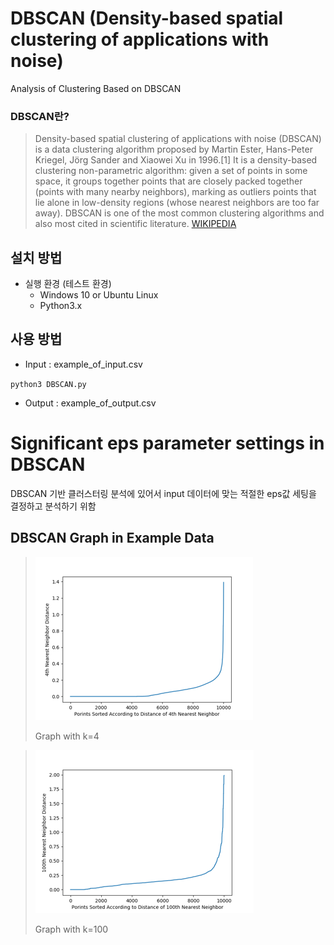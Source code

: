 # DBSCAN (Density-based spatial clustering of applications with noise)

Analysis of Clustering Based on DBSCAN

### DBSCAN란?
>Density-based spatial clustering of applications with noise (DBSCAN) is a data clustering algorithm proposed by Martin Ester, Hans-Peter Kriegel, Jörg Sander and Xiaowei Xu in 1996.[1] It is a density-based clustering non-parametric algorithm: given a set of points in some space, it groups together points that are closely packed together (points with many nearby neighbors), marking as outliers points that lie alone in low-density regions (whose nearest neighbors are too far away). DBSCAN is one of the most common clustering algorithms and also most cited in scientific literature.
[WIKIPEDIA](https://en.wikipedia.org/wiki/DBSCAN)

## 설치 방법
- 실행 환경 (테스트 환경)
  - Windows 10 or Ubuntu Linux
  - Python3.x

## 사용 방법

- Input : example_of_input.csv 

`python3 DBSCAN.py`

- Output : example_of_output.csv

# Significant eps parameter settings in DBSCAN

DBSCAN 기반 클러스터링 분석에 있어서 input 데이터에 맞는 적절한 eps값 세팅을 결정하고 분석하기 위함

## DBSCAN Graph in Example Data

>![Pic1](https://github.com/Xenia101/DBSCAN/blob/master/pic/1.png)
>
>Graph with k=4

>![Pic2](https://github.com/Xenia101/DBSCAN/blob/master/pic/2.png)
>
>Graph with k=100
